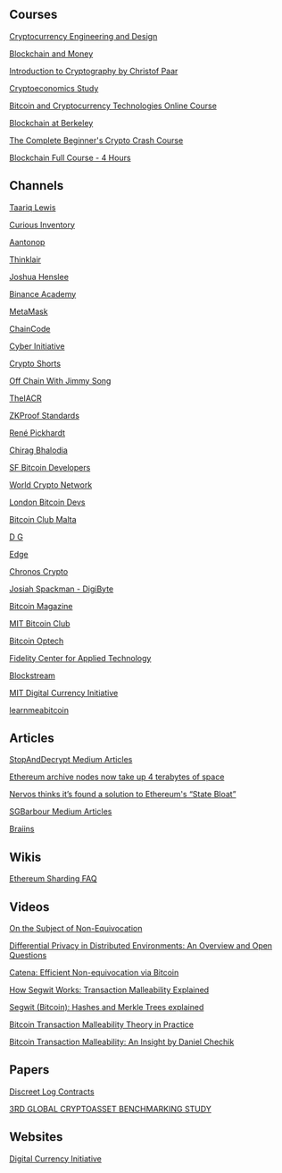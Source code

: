 Courses
-------
[Cryptocurrency Engineering and Design](https://ocw.mit.edu/courses/media-arts-and-sciences/mas-s62-cryptocurrency-engineering-and-design-spring-2018/lecture-videos/)

[Blockchain and Money](https://ocw.mit.edu/courses/sloan-school-of-management/15-s12-blockchain-and-money-fall-2018/video-lectures/)

[Introduction to Cryptography by Christof Paar](https://www.youtube.com/channel/UC1usFRN4LCMcfIV7UjHNuQg/videos)

[Cryptoeconomics Study](https://www.youtube.com/channel/UCGagQMCWglF-oGt8HKZfHNg/videos)

[Bitcoin and Cryptocurrency Technologies Online Course](https://www.youtube.com/channel/UCNcSSleedtfyDuhBvOQzFzQ/videos)

[Blockchain at Berkeley](https://www.youtube.com/c/BlockchainatBerkeley/videos)

[The Complete Beginner's Crypto Crash Course](https://www.youtube.com/playlist?list=PLU52pNodXIGdM6XDgHVG7DsPytlsrR_6b)

[Blockchain Full Course - 4 Hours](https://www.youtube.com/watch?v=QCvL-DWcojc)

Channels
-------
[Taariq Lewis](https://www.youtube.com/c/TaariqLewis/videos)

[Curious Inventory](https://www.youtube.com/c/CuriousInventor/videos)

[Aantonop](https://www.youtube.com/c/aantonop/videos)

[Thinklair](https://www.youtube.com/c/Thinklair/videos)

[Joshua Henslee](https://www.youtube.com/user/jhenslee11/videos)

[Binance Academy](https://www.youtube.com/c/BinanceAcademy/videos)

[MetaMask](https://www.youtube.com/channel/UCcizsiFcuxMrSWcPAuSNbuA/videos)

[ChainCode](https://www.youtube.com/channel/UC9OcX1kIjsowRRZzl8tD27w/videos)

[Cyber Initiative](https://www.youtube.com/channel/UClTL-ZUsrWuNMP4zy-PWByw/videos)

[Crypto Shorts](https://www.youtube.com/channel/UCk0r9S76wngNPJb_GlhJYdw)

[Off Chain With Jimmy Song](https://www.youtube.com/c/OffChainwithJimmySong/videos)

[TheIACR](https://www.youtube.com/user/TheIACR/videos)

[ZKProof Standards](https://www.youtube.com/channel/UC79GUI9SBNnfmJOQyHDrrPQ/videos)

[René Pickhardt](https://www.youtube.com/c/RenePickhardt/videos)

[Chirag Bhalodia](https://www.youtube.com/c/ChiragBhalodia/videos)

[SF Bitcoin Developers](https://www.youtube.com/channel/UCREs0ConyCR2sEFf-DrLRMw)

[World Crypto Network](https://www.youtube.com/user/WorldCryptoNetwork)

[London Bitcoin Devs](https://www.youtube.com/channel/UCAcGdRw9Q-Ga_0Eap9_D_NQ)

[Bitcoin Club Malta](https://www.youtube.com/channel/UCdr0aOeasnd2jwpxv3Gqf-w)

[D G](https://www.youtube.com/channel/UCvGwAqJQ9YKTtak9UznfTAw/videos)

[Edge](https://www.youtube.com/channel/UCJaTFo0_z9lEG_v7L_LT2pw)

[Chronos Crypto](https://www.youtube.com/user/ChronosCrypto)

[Josiah Spackman - DigiByte](https://www.youtube.com/channel/UC0LyKbC_naDVJJ-FtSVo5eA)

[Bitcoin Magazine](https://www.youtube.com/channel/UCtOV5M-T3GcsJAq8QKaf0lg)

[MIT Bitcoin Club](https://www.youtube.com/user/MITBitcoinClub)

[Bitcoin Optech](https://www.youtube.com/channel/UCUyjLD_zRr4F8nKaCtZHXUg)

[Fidelity Center for Applied Technology](https://www.youtube.com/user/fidelitylabs)

[Blockstream](https://www.youtube.com/channel/UCZNt3fZazX9cwWcC9vjDJ4Q)

[MIT Digital Currency Initiative](https://www.youtube.com/channel/UCJkYmuzqAnIKn3NPg5lc0Wg)

[learnmeabitcoin](https://www.youtube.com/c/learnmeabitcoin/videos)

Articles
-------
[StopAndDecrypt Medium Articles](https://hackernoon.com/u/stopanddecrypt)

[Ethereum archive nodes now take up 4 terabytes of space](https://decrypt.co/24779/ethereum-archive-nodes-now-take-up-4-terabytes-of-space)

[Nervos thinks it’s found a solution to Ethereum's “State Bloat”](https://decrypt.co/9702/nervos-thinks-its-found-a-solution-to-state-bloat)

[SGBarbour Medium Articles](https://sgbarbour.medium.com/)

[Braiins](https://braiins.com/blog)

Wikis
-------
[Ethereum Sharding FAQ](https://eth.wiki/sharding/Sharding-FAQs)

Videos
-------
[On the Subject of Non-Equivocation](https://www.youtube.com/watch?v=Ljayjau9-E0)

[Differential Privacy in Distributed Environments: An Overview and Open Questions](https://www.youtube.com/watch?v=A8GhByIEwrM)

[Catena: Efficient Non-equivocation via Bitcoin](https://www.youtube.com/watch?v=Xz12PbLSeVc)

[How Segwit Works: Transaction Malleability Explained](https://www.youtube.com/watch?v=zd6Xio3Pc1Y)

[Segwit (Bitcoin): Hashes and Merkle Trees explained](https://www.youtube.com/watch?v=3DhSYXjLEWE)

[Bitcoin Transaction Malleability Theory in Practice](https://www.youtube.com/watch?v=bmxu3r_CUKE)

[Bitcoin Transaction Malleability: An Insight by Daniel Chechik](https://www.youtube.com/watch?v=uaB45x_6Ba0)

Papers
------
[Discreet Log Contracts](https://adiabat.github.io/dlc.pdf)

[3RD GLOBAL CRYPTOASSET BENCHMARKING STUDY](https://www.jbs.cam.ac.uk/wp-content/uploads/2021/01/2021-ccaf-3rd-global-cryptoasset-benchmarking-study.pdf)

Websites
------
[Digital Currency Initiative](https://dci.mit.edu/)
